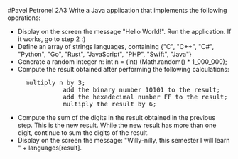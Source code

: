 #Pavel Petronel 2A3
Write a Java application that implements the following operations:
<ul>
    <li>Display on the screen the message "Hello World!". Run the application. If it works, go to step 2 :)</li>
    <li>Define an array of strings languages, containing {"C", "C++", "C#", "Python", "Go", "Rust", "JavaScript", "PHP", "Swift", "Java"}</li>
    <li>Generate a random integer n: int n = (int) (Math.random() * 1_000_000);</li>
    <li>Compute the result obtained after performing the following calculations:
        <pre>  multiply n by 3;
            add the binary number 10101 to the result;
            add the hexadecimal number FF to the result;
            multiply the result by 6;</pre>
    </li>
    <li>Compute the sum of the digits in the result obtained in the previous step. This is the new result. While the new result has more than one digit, continue to sum the digits of the result.</li>
    <li>Display on the screen the message: "Willy-nilly, this semester I will learn " + languages[result].</li>
</ul>